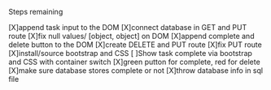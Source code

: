 Steps remaining

[X]append task input to the DOM
[X]connect database in GET and PUT route
[X]fix null values/ [object, object] on DOM
[X]append complete and delete button to the DOM
[X]create DELETE and PUT route
[X]fix PUT route
[X]install/source bootstrap and CSS
[ ]Show task complete via bootstrap and CSS with container switch
[X]green putton for complete, red for delete
[X]make sure database stores complete or not
[X]throw database info in sql file